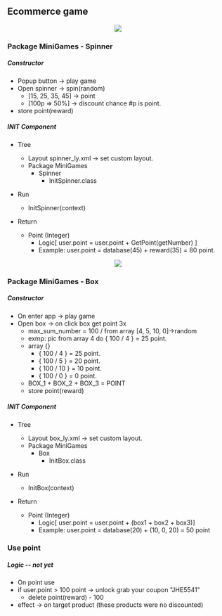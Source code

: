 ## **Ecommerce game**

<p align="center">
  <img src="https://s5.gifyu.com/images/spinner432f3d5ee395e70c.gif"/>
</p>

### **Package MiniGames - Spinner**

##### Constructor
* Popup button -> play game
* Open spinner -> spin(random)
	* [15, 25, 35, 45] -> point
	* [100p => 50%] -> discount chance #p is point.
* store point(reward)

##### INIT Component
* Tree
	* Layout spinner_ly.xml -> set custom layout.
	* Package MiniGames
		* Spinner
			* InitSpinner.class
* Run 
	* InitSpinner(context)
	
* Return
	* Point (Integer)
		* Logic[ user.point = user.point + GetPoint(getNumber) ]
		* Example: user.point = database(45) + reward(35) = 80 point.



<p align="center">
  <img src="https://s5.gifyu.com/images/box8a62ed2cf8579a60.gif"/>
</p>

### **Package MiniGames - Box**

##### Constructor
* On enter app -> play game
* Open box -> on click box get point 3x
	* max_sum_number = 100 / from array [4, 5, 10, 0]->random
	* exmp: pic from array 4 do { 100 / 4 } = 25 point.
	* array {}
		* { 100 / 4 } = 25 point.
		* { 100 / 5 } = 20 point.
		* { 100 / 10 } = 10 point.
		* { 100 / 0 } = 0 point.
	* BOX_1 + BOX_2 + BOX_3 = POINT
	* store point(reward)

##### INIT Component
* Tree
	* Layout box_ly.xml -> set custom layout.
	* Package MiniGames
		* Box
			* InitBox.class
* Run 
	* InitBox(context)
	
* Return
	* Point (Integer)
		* Logic[ user.point = user.point + (box1 + box2 + box3)]
		* Example: user.point = database(20) + (10, 0, 20) = 50 point





### **Use point**

##### Logic -- not yet
* On point use
* if user.point > 100 point -> unlock grab your coupon "JHE5541"
	* delete point(reward) - 100
* effect -> on target product (these products were no discounted)









